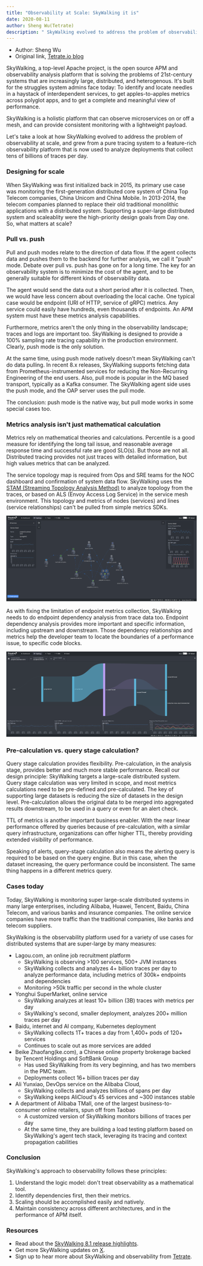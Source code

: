 ```yaml
---
title: "Observability at Scale: SkyWalking it is"
date: 2020-08-11
author: Sheng Wu(Tetrate)
description: " SkyWalking evolved to address the problem of observability at scale, and grew from a pure tracing system to a feature-rich observability platform that is now used to analyze deployments that collect tens of billions of traces per day. "
---
```


- Author: Sheng Wu
- Original link, [Tetrate.io blog](https://www.tetrate.io/blog/observability-at-scale-skywalking-it-is/)

SkyWalking, a top-level Apache project, is the open source APM and observability analysis platform that is solving the problems of 21st-century systems that are increasingly large, distributed, and heterogenous. It's built for the struggles system admins face today: To identify and locate needles in a haystack of interdependent services, to get apples-to-apples metrics across polyglot apps, and to get a complete and meaningful view of performance.

SkyWalking is a holistic platform that can observe microservices on or off a mesh, and can provide consistent monitoring with a lightweight payload.

Let's take a look at how SkyWalking evolved to address the problem of observability at scale, and grew from a pure tracing system to a feature-rich observability platform that is now used to analyze deployments that collect tens of billions of traces per day.

### Designing for scale

When SkyWalking was first initialized back in 2015, its primary use case was monitoring the first-generation distributed core system of China Top Telecom companies, China Unicom and China Mobile. In 2013-2014, the telecom companies planned to replace their old traditional monolithic applications with a distributed system. Supporting a super-large distributed system and scaleablity were the high-priority design goals from Day one. So, what matters at scale?

### Pull vs. push

Pull and push modes relate to the direction of data flow. If the agent collects data and pushes them to the backend for further analysis, we call it "push" mode. Debate over pull vs. push has gone on for a long time. The key for an observability system is to minimize the cost of the agent, and to be generally suitable for different kinds of observability data.

The agent would send the data out a short period after it is collected. Then, we would have less concern about overloading the local cache. One typical case would be endpoint (URI of HTTP, service of gRPC) metrics. Any service could easily have hundreds, even thousands of endpoints. An APM system must have these metrics analysis capabilities.

Furthermore, metrics aren't the only thing in the observability landscape; traces and logs are important too. SkyWalking is designed to provide a 100% sampling rate tracing capability in the production environment. Clearly, push mode is the only solution.

At the same time, using push mode natively doesn't mean SkyWalking can't do data pulling. In recent 8.x releases, SkyWalking supports fetching data from Prometheus-instrumented services for reducing the Non-Recurring Engineering of the end users. Also, pull mode is popular in the MQ based transport, typically as a Kafka consumer. The SkyWalking agent side uses the push mode, and the OAP server uses the pull mode.

The conclusion: push mode is the native way, but pull mode works in some special cases too.

### Metrics analysis isn't just mathematical calculation

Metrics rely on mathematical theories and calculations. Percentile is a good measure for identifying the long tail issue, and reasonable average response time and successful rate are good SLO(s). But those are not all. Distributed tracing provides not just traces with detailed information, but high values metrics that can be analyzed.

The service topology map is required from Ops and SRE teams for the NOC dashboard and confirmation of system data flow. SkyWalking uses the [STAM (Streaming Topology Analysis Method)](https://wu-sheng.github.io/STAM/) to analyze topology from the traces, or based on ALS (Envoy Access Log Service) in the service mesh environment. This topology and metrics of nodes (services) and lines (service relationships) can't be pulled from simple metrics SDKs.

![](topology-v8.png)

As with fixing the limitation of endpoint metrics collection, SkyWalking needs to do endpoint dependency analysis from trace data too. Endpoint dependency analysis provides more important and specific information, including upstream and downstream. Those dependency relationships and metrics help the developer team to locate the boundaries of a performance issue, to specific code blocks.

![](endpoint-dependency-v8.png)

### Pre-calculation vs. query stage calculation?

Query stage calculation provides flexibility. Pre-calculation, in the analysis stage, provides better and much more stable performance. Recall our design principle: SkyWalking targets a large-scale distributed system. Query stage calculation was very limited in scope, and most metrics calculations need to be pre-defined and pre-calculated. The key of supporting large datasets is reducing the size of datasets in the design level. Pre-calculation allows the original data to be merged into aggregated results downstream, to be used in a query or even for an alert check.

TTL of metrics is another important business enabler. With the near linear performance offered by queries because of pre-calculation, with a similar query infrastructure, organizations can offer higher TTL, thereby providing extended visibility of performance.

Speaking of alerts, query-stage calculation also means the alerting query is required to be based on the query engine. But in this case, when the dataset increasing, the query performance could be inconsistent. The same thing happens in a different metrics query.

### Cases today

Today, SkyWalking is monitoring super large-scale distributed systems in many large enterprises, including Alibaba, Huawei, Tencent, Baidu, China Telecom, and various banks and insurance companies. The online service companies have more traffic than the traditional companies, like banks and telecom suppliers.

SkyWalking is the observability platform used for a variety of use cases for distributed systems that are super-large by many measures:

*   Lagou.com, an online job recruitment platform
    *   SkyWalking is observing >100 services, 500+ JVM instances
    *   SkyWalking collects and analyzes 4+ billion traces per day to analyze performance data, including metrics of 300k+ endpoints and dependencies
    *   Monitoring >50k traffic per second in the whole cluster
*   Yonghui SuperMarket, online service
    *   SkyWalking analyzes at least 10+ billion (3B) traces with metrics per day
    *   SkyWalking's second, smaller deployment, analyzes 200+ million traces per day
*   Baidu, internet and AI company, Kubernetes deployment
    *   SkyWalking collects 1T+ traces a day from 1,400+ pods of 120+ services
    *   Continues to scale out as more services are added
*   Beike Zhaofang(ke.com), a Chinese online property brokerage backed by Tencent Holdings and SoftBank Group
    *   Has used SkyWalking from its very beginning, and has two members in the PMC team. 
    *   Deployments collect 16+ billion traces per day
*   Ali Yunxiao, DevOps service on the Alibaba Cloud,
    *   SkyWalking collects and analyzes billions of spans per day
    *   SkyWalking keeps AliCloud's 45 services and ~300 instances stable
*   A department of Alibaba TMall, one of the largest business-to-consumer online retailers, spun off from Taobao
    *   A customized version of SkyWalking monitors billions of traces per day
    *   At the same time, they are building a load testing platform based on SkyWalking's agent tech stack, leveraging its tracing and context propagation cabilities

### Conclusion

SkyWalking's approach to observability follows these principles:

1.  Understand the logic model: don't treat observability as a mathematical tool. 
2.  Identify dependencies first, then their metrics.
3.  Scaling should be accomplished easily and natively.
4.  Maintain consistency across different architectures, and in the performance of APM itself.

### Resources

*   Read about the [SkyWalking 8.1 release highlights](https://github.com/apache/skywalking/blob/master/CHANGES.md).
*   Get more SkyWalking updates on [X](https://x.com/asfskywalking?lang=en).
*   Sign up to hear more about SkyWalking and observability from [Tetrate](https://www.tetrate.io/contact-us/).
